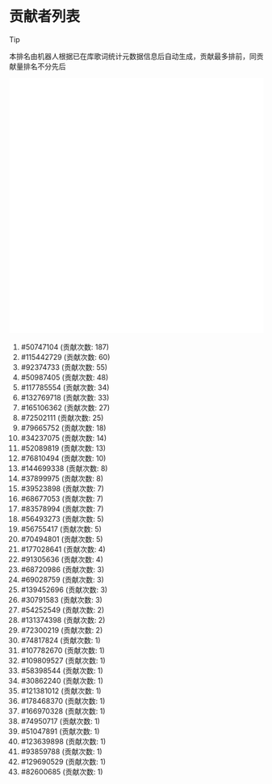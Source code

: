 # 贡献者列表

> [!TIP]
> 本排名由机器人根据已在库歌词统计元数据信息后自动生成，贡献最多排前，同贡献量排名不分先后

![贡献者头像画廊](./CONTRIBUTORS.svg)

1. #50747104 (贡献次数: 187)
2. #115442729 (贡献次数: 60)
3. #92374733 (贡献次数: 55)
4. #50987405 (贡献次数: 48)
5. #117785554 (贡献次数: 34)
6. #132769718 (贡献次数: 33)
7. #165106362 (贡献次数: 27)
8. #72502111 (贡献次数: 25)
9. #79665752 (贡献次数: 18)
10. #34237075 (贡献次数: 14)
11. #52089819 (贡献次数: 13)
12. #76810494 (贡献次数: 10)
13. #144699338 (贡献次数: 8)
14. #37899975 (贡献次数: 8)
15. #39523898 (贡献次数: 7)
16. #68677053 (贡献次数: 7)
17. #83578994 (贡献次数: 7)
18. #56493273 (贡献次数: 5)
19. #56755417 (贡献次数: 5)
20. #70494801 (贡献次数: 5)
21. #177028641 (贡献次数: 4)
22. #91305636 (贡献次数: 4)
23. #68720986 (贡献次数: 3)
24. #69028759 (贡献次数: 3)
25. #139452696 (贡献次数: 3)
26. #30791583 (贡献次数: 3)
27. #54252549 (贡献次数: 2)
28. #131374398 (贡献次数: 2)
29. #72300219 (贡献次数: 2)
30. #74817824 (贡献次数: 1)
31. #107782670 (贡献次数: 1)
32. #109809527 (贡献次数: 1)
33. #58398544 (贡献次数: 1)
34. #30862240 (贡献次数: 1)
35. #121381012 (贡献次数: 1)
36. #178468370 (贡献次数: 1)
37. #166970328 (贡献次数: 1)
38. #74950717 (贡献次数: 1)
39. #51047891 (贡献次数: 1)
40. #123639898 (贡献次数: 1)
41. #93859788 (贡献次数: 1)
42. #129690529 (贡献次数: 1)
43. #82600685 (贡献次数: 1)
